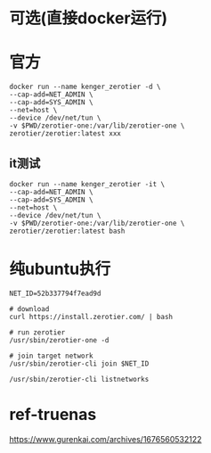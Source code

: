 # 可选(直接docker运行)

# 官方

```
docker run --name kenger_zerotier -d \
--cap-add=NET_ADMIN \
--cap-add=SYS_ADMIN \
--net=host \
--device /dev/net/tun \
-v $PWD/zerotier-one:/var/lib/zerotier-one \
zerotier/zerotier:latest xxx

```



## it测试

```
docker run --name kenger_zerotier -it \
--cap-add=NET_ADMIN \
--cap-add=SYS_ADMIN \
--net=host \
--device /dev/net/tun \
-v $PWD/zerotier-one:/var/lib/zerotier-one \
zerotier/zerotier:latest bash

```











# 纯ubuntu执行

```
NET_ID=52b337794f7ead9d

# download
curl https://install.zerotier.com/ | bash

# run zerotier
/usr/sbin/zerotier-one -d

# join target network
/usr/sbin/zerotier-cli join $NET_ID

/usr/sbin/zerotier-cli listnetworks 
```





# ref-truenas

https://www.gurenkai.com/archives/1676560532122